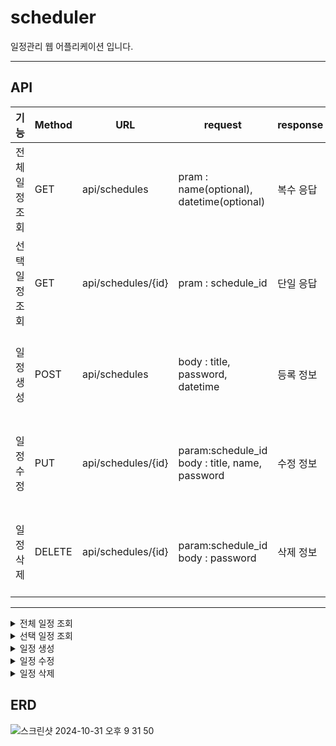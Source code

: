 # scheduler
일정관리 웹 어플리케이션 입니다.

---

## API
| 기능       | Method | URL               | request                                    | response             | 상태코드            |
| -------- | ------ | ----------------- | ------------------------------------------ | -------------------- | --------------- |
| 전체 일정 조회 | GET    | api/schedules     | pram : name(optional), datetime(optional)  | 복수 응답 | 200: 정상조회, 404: 조회실패 |
| 선택 일정 조회 | GET    | api/schedules/{id} | pram : schedule_id                                  | 단일 응답 | 200: 정상조회, 404: 조회실패 |
| 일정 생성    | POST   | api/schedules     | body : title, password, datetime                       | 등록 정보  | 200: 정상등록, 400: 생성실패 |
| 일정 수정    | PUT    | api/schedules/{id} | param:schedule_id<br>body : title, name, password | 수정 정보 | 200: 정상수정, 400: 수정실패 |
| 일정 삭제    | DELETE | api/schedules/{id} | param:schedule_id<br>body : password                                   | 삭제 정보       | 200: 정상삭제, 400: 삭제실패 |

---

<details>
<summary>전체 일정 조회</summary>
<div markdown="1">


| **이름** | **타입** | **설명** | **필수여부** |
| --- | --- | --- | --- |
| schedule_id | INT | 일정 id | Y |
| title | VARCHAR(20) | 일정 제목 | Y |
| name | VARCHAR(10) | 작성자 이름 | Y |
| created_date | DATETIME | 일정 생성 일 | Y |
| mod_date | DATETIME | 일정 수정 일 | Y |
| user_id | INT | 유저 id | Y |

### Request

최신 추가된 일정 순으로 정렬되어 보여집니다.

```
curl --location 'http://localhost:8080/schedules'
```

파라미터를 입력해서 필터링 할 수 있습니다.(작성자 이름, 날짜)

```
curl --location 'http://localhost:8080/schedules?name={name}'
```

```
curl --location 'http://localhost:8080/schedules?created_date={2024-10-31}'
```

### Response

Success HTTP Status : 200

error HTTP Status : 404


### Example Response

성공

``` json
{
    "Scheules" : [
        {
            "schedule_id": 1,
            "title": "테스트 스케줄",
            "name": "작성자",
            "created_date": "2024-10-30",
            "mod_date": "2024-10-30",
            "user_id": 1
        }
        {
            "schedule_id": 2,
            "title": "테스트 스케줄2",
            "name": "작성자",
            "created_date": "2024-10-30",
            "mod_date": "2024-11-01",
            "user_id": 2
        }
        {
            "schedule_id": 3,
            "title": "테스트 스케줄3",
            "name": "작성자",
            "created_date": "2024-10-30",
            "mod_date": "2024-10-30",
            "user_id": 3
        }
    ]
}

 ```

실패

``` json
{
    "Error": "데이터를 조회할 수 없습니다."
}

 ```

</div>
</details>

<details>
<summary>선택 일정 조회</summary>
<div markdown="1">

| **이름** | **타입** | **설명** | **필수여부** |
| --- | --- | --- | --- |
| schedule_id | INT | 일정 id | Y |
| title | VARCHAR(20) | 일정 제목 | Y |
| name | VARCHAR(10) | 작성자 이름 | Y |
| created_date | DATETIME | 일정 생성 일 | Y |
| mod_date | DATETIME | 일정 수정 일 | Y |
| user_id | INT | 유저 id | Y |

### Request

id로 일정을 조회합니다.

```
curl --location 'http://localhost:8080/schedules?id={id}'
```

### Response

단일 일정 목록

Success HTTP Status : 200

error HTTP Status : 404


### Example Response

성공

``` json
{
    "Scheules" : [
        {
            "schedule_id": 1,
            "title": "테스트 스케줄",
            "name": "작성자"
            "created_date": "2024-10-30",
            "mod_date": "2024-10-30",
            "user_id": 1
        }
    ]
}

 ```

실패

``` json
{
    "Error": "데이터를 조회할 수 없습니다."
}

 ```

</div>
</details>

<details>
<summary>일정 생성</summary>
<div markdown="1">

| **이름** | **타입** | **설명** | **필수여부** |
| --- | --- | --- | --- |
| schedule_id | INT | 일정 id | Y |
| password | VARCHAR(20) | 비밀번호 | Y |
| title | VARCHAR(20) | 일정 제목 | Y |
| name | VARCHAR(10) | 작성자 이름 | Y |
| created_date | DATETIME | 일정 생성 일 | Y |
| mod_date | DATETIME | 일정 수정 일 | Y |
| user_id | INT | 유저 id | Y |

### Request

```
curl --location 'http://localhost:8080/schedules'
```

```json
{
  "title": "테스트 스케줄",
  "name": "작성자 이름",
  "password": "12345",
  "created_date": "2024-10-30"
}
```

### Response

Success HTTP Status : 200

error HTTP Status : 400


### Example Response

성공

``` json
{
    "Scheules" : [
        {
            "schedule_id": 1,
            "password": "12345",
            "title": "테스트 스케줄",
            "name": "작성자 이름"
            "created_date": "2024-10-30",
            "mod_date": "2024-10-30",
            "user_id": 1
        }
    ]
}

 ```

실패

``` json
{
    "Error": "데이터를 생성할 수 없습니다."
}

 ```

</div>
</details>

<details>
<summary>일정 수정</summary>
<div markdown="1">

| **이름** | **타입** | **설명** | **필수여부** |
| --- | --- | --- | --- |
| schedule_id | INT | 일정 id | Y |
| password | VARCHAR(20) | 비밀번호 | Y |
| title | VARCHAR(10) | 일정 제목 | Y |
| name | VARCHAR(10) | 작성자 이름 | Y |
| created_date | DATETIME | 일정 생성 일 | Y |
| mod_date | DATETIME | 일정 수정 일 | Y |
| user_id | INT | 유저 id | Y |

### Request

```
curl --location 'http://localhost:8080/schedules?id={id}'
```

```json
{
  "title": "제목을 입력하세요",
  "password": "비밀번호를 입력하세요",
  "name": "이름을 입력하세요",
  "mod_date": "2024-10-30"
}
```

### Response

Success HTTP Status : 200

error HTTP Status : 400


### Example Response

성공

``` json
{
    "Scheules" : [
        {
            "schedule_id": 1,
            "title": "테스트 스케줄",
            "name": "작성자 이름"
            "created_date": "2024-10-30",
            "mod_date": "2024-10-31",
            "user_id": 1
        }
    ]
}

 ```

실패

``` json
{
    "Error": "데이터를 수정할 수 없습니다."
}
 ```

</div>
</details>

<details>
<summary>일정 삭제</summary>
<div markdown="1">

### Request

```
curl --location 'http://localhost:8080/schedules?id={id}'
```

``` json
{
    "password": "12345"
}
 ```

### Response

Success HTTP Status : 200

error HTTP Status : 400

### Example Response

성공

``` json
{
    "result": "Success"
}
 ```

실패

``` json
{
    "result": "Fail"
}
 ```

</div>
</details>


## ERD
![스크린샷 2024-10-31 오후 9 31 50](https://github.com/user-attachments/assets/90847c4b-84f6-4f99-a501-77333ae6e407)
